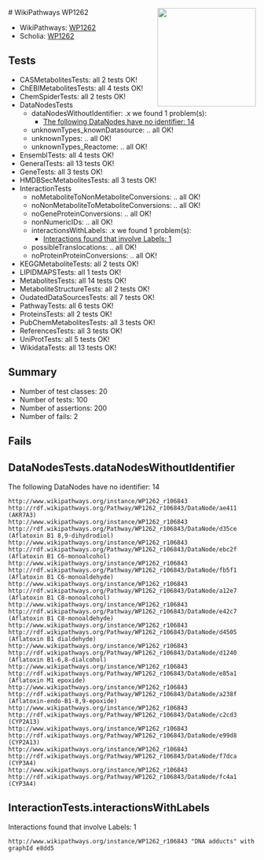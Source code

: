 <img style="float: right; width: 200px" src="https://upload.wikimedia.org/wikipedia/commons/thumb/8/83/Wplogo_with_text_500.png/640px-Wplogo_with_text_500.png" />
# WikiPathways WP1262

* WikiPathways: [WP1262](https://new.wikipathways.org/pathways/WP1262)
* Scholia: [WP1262](https://scholia.toolforge.org/wikipathways/WP1262)
## Tests
* CASMetabolitesTests: all 2 tests OK!
* ChEBIMetabolitesTests: all 4 tests OK!
* ChemSpiderTests: all 2 tests OK!
* DataNodesTests
    * dataNodesWithoutIdentifier: .x we found 1 problem(s):
        * [The following DataNodes have no identifier: 14](#8792c494)
    * unknownTypes_knownDatasource: .. all OK!
    * unknownTypes: .. all OK!
    * unknownTypes_Reactome: .. all OK!
* EnsemblTests: all 4 tests OK!
* GeneralTests: all 13 tests OK!
* GeneTests: all 3 tests OK!
* HMDBSecMetabolitesTests: all 3 tests OK!
* InteractionTests
    * noMetaboliteToNonMetaboliteConversions: .. all OK!
    * noNonMetaboliteToMetaboliteConversions: .. all OK!
    * noGeneProteinConversions: .. all OK!
    * nonNumericIDs: .. all OK!
    * interactionsWithLabels: .x we found 1 problem(s):
        * [Interactions found that involve Labels: 1](#630d2678)
    * possibleTranslocations: .. all OK!
    * noProteinProteinConversions: .. all OK!
* KEGGMetaboliteTests: all 2 tests OK!
* LIPIDMAPSTests: all 1 tests OK!
* MetabolitesTests: all 14 tests OK!
* MetaboliteStructureTests: all 2 tests OK!
* OudatedDataSourcesTests: all 7 tests OK!
* PathwayTests: all 6 tests OK!
* ProteinsTests: all 2 tests OK!
* PubChemMetabolitesTests: all 3 tests OK!
* ReferencesTests: all 3 tests OK!
* UniProtTests: all 5 tests OK!
* WikidataTests: all 13 tests OK!


## Summary

* Number of test classes: 20
* Number of tests: 100
* Number of assertions: 200
* Number of fails: 2

## Fails

<a name="8792c494" />

## DataNodesTests.dataNodesWithoutIdentifier

The following DataNodes have no identifier: 14
```
http://www.wikipathways.org/instance/WP1262_r106843 http://rdf.wikipathways.org/Pathway/WP1262_r106843/DataNode/ae411 (AKR7A3)
http://www.wikipathways.org/instance/WP1262_r106843 http://rdf.wikipathways.org/Pathway/WP1262_r106843/DataNode/d35ce (Aflatoxin B1 8,9-dihydrodiol)
http://www.wikipathways.org/instance/WP1262_r106843 http://rdf.wikipathways.org/Pathway/WP1262_r106843/DataNode/ebc2f (Aflatoxin B1 C6-monoalcohol)
http://www.wikipathways.org/instance/WP1262_r106843 http://rdf.wikipathways.org/Pathway/WP1262_r106843/DataNode/fb5f1 (Aflatoxin B1 C6-monoaldehyde)
http://www.wikipathways.org/instance/WP1262_r106843 http://rdf.wikipathways.org/Pathway/WP1262_r106843/DataNode/a12e7 (Aflatoxin B1 C8-monoalcohol)
http://www.wikipathways.org/instance/WP1262_r106843 http://rdf.wikipathways.org/Pathway/WP1262_r106843/DataNode/e42c7 (Aflatoxin B1 C8-monoaldehyde)
http://www.wikipathways.org/instance/WP1262_r106843 http://rdf.wikipathways.org/Pathway/WP1262_r106843/DataNode/d4505 (Aflatoxin B1 dialdehyde)
http://www.wikipathways.org/instance/WP1262_r106843 http://rdf.wikipathways.org/Pathway/WP1262_r106843/DataNode/d1240 (Aflatoxin B1-6,8-dialcohol)
http://www.wikipathways.org/instance/WP1262_r106843 http://rdf.wikipathways.org/Pathway/WP1262_r106843/DataNode/e85a1 (Aflatoxin M1 epoxide)
http://www.wikipathways.org/instance/WP1262_r106843 http://rdf.wikipathways.org/Pathway/WP1262_r106843/DataNode/a238f (Aflatoxin-endo-B1-8,9-epoxide)
http://www.wikipathways.org/instance/WP1262_r106843 http://rdf.wikipathways.org/Pathway/WP1262_r106843/DataNode/c2cd3 (CYP2A13)
http://www.wikipathways.org/instance/WP1262_r106843 http://rdf.wikipathways.org/Pathway/WP1262_r106843/DataNode/e99d8 (CYP2A13)
http://www.wikipathways.org/instance/WP1262_r106843 http://rdf.wikipathways.org/Pathway/WP1262_r106843/DataNode/f7dca (CYP3A4)
http://www.wikipathways.org/instance/WP1262_r106843 http://rdf.wikipathways.org/Pathway/WP1262_r106843/DataNode/fc4a1 (CYP3A4)
```

<a name="630d2678" />

## InteractionTests.interactionsWithLabels

Interactions found that involve Labels: 1
```
http://www.wikipathways.org/instance/WP1262_r106843 "DNA adducts" with graphId e8dd5
```

